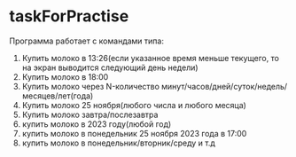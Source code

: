 # taskForPractise
Программа работает с командами типа:
1. Купить молоко в 13:26(если указанное время меньше текущего, то на экран выводится следующий день недели)
2. Купить молоко в 18:00
3. Купить молоко через N-количество минут/часов/дней/суток/недель/месяцев/лет(года)
4. Купить молоко 25 ноября(любого числа и любого месяца)
5. Купить молоко завтра/послезавтра
6. купить молоко в 2023 году(любой год)
7. купить молоко в понедельник 25 ноября 2023 года в 17:00
8. купить молоко в понедельник/вторник/среду и т.д
